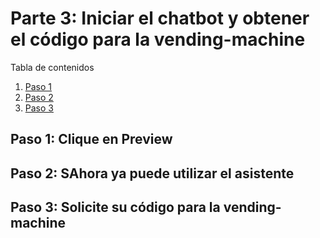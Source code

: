 # Parte 3: Iniciar el chatbot y obtener el código para la vending-machine

Tabla de contenidos
1. [Paso 1](#1-step-1)
2. [Paso 2](#2-step-2)
3. [Paso 3](#3-step-3)


## Paso 1: Clique en Preview



## Paso 2: SAhora ya puede utilizar el asistente



## Paso 3: Solicite su código para la vending-machine







